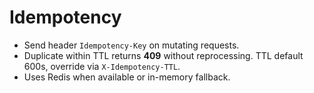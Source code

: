 # Idempotency

- Send header `Idempotency-Key` on mutating requests.
- Duplicate within TTL returns **409** without reprocessing. TTL default 600s, override via `X-Idempotency-TTL`.
- Uses Redis when available or in-memory fallback.
